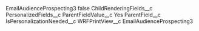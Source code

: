 <?xml version="1.0" encoding="UTF-8"?>
<CustomMetadata xmlns="http://soap.sforce.com/2006/04/metadata" xmlns:xsi="http://www.w3.org/2001/XMLSchema-instance" xmlns:xsd="http://www.w3.org/2001/XMLSchema">
    <label>EmailAudienceProspecting3</label>
    <protected>false</protected>
    <values>
        <field>ChildRenderingFields__c</field>
        <value xsi:type="xsd:string">PersonalizedFields__c</value>
    </values>
    <values>
        <field>ParentFieldValue__c</field>
        <value xsi:type="xsd:string">Yes</value>
    </values>
    <values>
        <field>ParentField__c</field>
        <value xsi:type="xsd:string">IsPersonalizationNeeded__c</value>
    </values>
    <values>
        <field>WRFPrintView__c</field>
        <value xsi:type="xsd:string">EmailAudienceProspecting3</value>
    </values>
</CustomMetadata>
